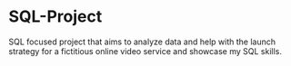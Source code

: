 # SQL-Project
SQL focused project that aims to analyze data and help with the launch strategy for a fictitious online video service and showcase my SQL skills.
